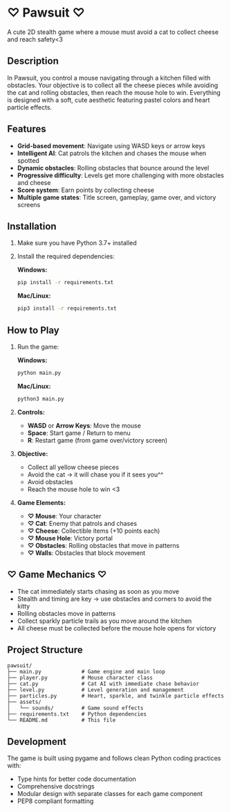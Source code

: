 # ♡ Pawsuit ♡

A cute 2D stealth game where a mouse must avoid a cat to collect cheese and reach safety<3

## Description

In Pawsuit, you control a mouse navigating through a kitchen filled with obstacles. Your objective is to collect all the cheese pieces while avoiding the cat and rolling obstacles, then reach the mouse hole to win. Everything is designed with a soft, cute aesthetic featuring pastel colors and heart particle effects.

## Features 

- **Grid-based movement**: Navigate using WASD keys or arrow keys
- **Intelligent AI**: Cat patrols the kitchen and chases the mouse when spotted
- **Dynamic obstacles**: Rolling obstacles that bounce around the level
- **Progressive difficulty**: Levels get more challenging with more obstacles and cheese
- **Score system**: Earn points by collecting cheese
- **Multiple game states**: Title screen, gameplay, game over, and victory screens

## Installation

1. Make sure you have Python 3.7+ installed
2. Install the required dependencies:
   
   **Windows:**
   ```bash
   pip install -r requirements.txt
   ```
   
   **Mac/Linux:**
   ```bash
   pip3 install -r requirements.txt
   ```

## How to Play

1. Run the game:
   
   **Windows:**
   ```bash
   python main.py
   ```
   
   **Mac/Linux:**
   ```bash
   python3 main.py
   ```

2. **Controls:**
   - **WASD** or **Arrow Keys**: Move the mouse
   - **Space**: Start game / Return to menu
   - **R**: Restart game (from game over/victory screen)

3. **Objective:**
   - Collect all yellow cheese pieces
   - Avoid the cat -> it will chase you if it sees you^^
   - Avoid obstacles
   - Reach the mouse hole to win <3

4. **Game Elements:**
   - **♡ Mouse**: Your character
   - **♡ Cat**: Enemy that patrols and chases
   - **♡ Cheese**: Collectible items (+10 points each)
   - **♡ Mouse Hole**: Victory portal
   - **♡ Obstacles**: Rolling obstacles that move in patterns
   - **♡ Walls**: Obstacles that block movement

## ♡ Game Mechanics ♡

- The cat immediately starts chasing as soon as you move 
- Stealth and timing are key -> use obstacles and corners to avoid the kitty
- Rolling obstacles move in patterns 
- Collect sparkly particle trails as you move around the kitchen
- All cheese must be collected before the mouse hole opens for victory


## Project Structure

```
pawsuit/
├── main.py             # Game engine and main loop
├── player.py           # Mouse character class
├── cat.py              # Cat AI with immediate chase behavior
├── level.py            # Level generation and management
├── particles.py        # Heart, sparkle, and twinkle particle effects
├── assets/
│   └── sounds/         # Game sound effects
├── requirements.txt    # Python dependencies
└── README.md           # This file
```

## Development

The game is built using pygame and follows clean Python coding practices with:
- Type hints for better code documentation
- Comprehensive docstrings
- Modular design with separate classes for each game component
- PEP8 compliant formatting

